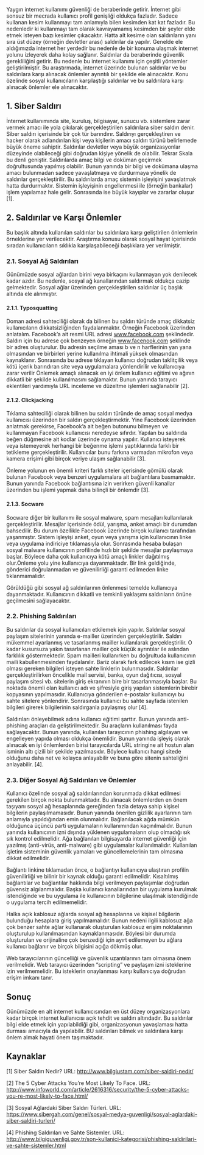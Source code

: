 Yaygın internet kullanımı güvenliği de beraberinde getirir. İnternet gibi sonsuz bir mecrada kullanıcı profil genişliği oldukça fazladır. Sadece kullanan kesim kullanmayı tam anlamıyla bilen kesimden kat kat fazladır. Bu nedenledir ki kullanmayı tam olarak kavrayamamış kesimden bir şeyler elde etmek isteyen bazı kesimler çıkacaktır. Hatta alt kesime olan saldırıların yanı sıra üst düzey (örneğin devletler arası) saldırılar da yapılır. Genelde ele aldığımızda internet her yerdedir bu nedenle de bir konuma ulaşmak internet yolunu izleyerek daha kolay sağlanır. Saldırılar da beraberinde güvenlik gerekliliğini getirir. Bu nedenle bu internet kullanımı için çeşitli yöntemler geliştirilmiştir. Bu araştırmada, internet üzerinde bulunan saldırılar ve bu saldırılara karşı alınacak önlemler ayrıntılı bir şekilde ele alınacaktır. Konu özelinde sosyal kullanıcıların karşılaştığı saldırılar ve bu saldırılara karşı alınacak önlemler ele alınacaktır. 

## 1.	Siber Saldırı
İnternet kullanımında site, kuruluş, bilgisayar, sunucu vb. sistemlere zarar vermek amacı ile yola çıkılarak gerçekleştirilen saldırılara siber saldırı denir. Siber saldırı içerisinde bir çok tür barındırır. Saldırıyı gerçekleştiren ve hacker olarak adlandırılan kişi veya kişilerin amacı saldırı türünü belirlemede büyük öneme sahiptir. Saldırılar devletler veya büyük organizasyonlar düzeyinde olabileceği gibi doğrudan kişiye yönelik de olabilir. Tekrar Skala bu denli geniştir. Saldırılarda amaç bilgi ve doküman geçirmek doğrultusunda yapılmış olabilir. Bunun yanında bir bilgi ve dokümana ulaşma amacı bulunmadan sadece yavaşlatmaya ve durdurmaya yönelik de saldırılar gerçekleştirilir. Bu saldırılarda amaç sistemin işleyişini yavaşlatmak hatta durdurmaktır. Sistemin işleyişinin engellenmesi ile (örneğin bankalar) işlem yapılamaz hale gelir. Sonrasında ise büyük kayıplar ve zararlar oluşur [1]. 

## 2.	Saldırılar ve Karşı Önlemler
Bu başlık altında kullanılan saldırılar bu saldırılara karşı geliştirilen önlemlerin örneklerine yer verilecektir. Araştırma konusu olarak sosyal hayat içerisinde sıradan kullanıcıların sıklıkla karşılaşabileceği başlıklara yer verilmiştir.
### 2.1.	Sosyal Ağ Saldırıları
Günümüzde sosyal ağlardan birini veya birkaçını kullanmayan yok denilecek kadar azdır. Bu nedenle, sosyal ağ kanallarından saldırmak oldukça cazip gelmektedir. Sosyal ağlar üzerinden gerçekleştirilen saldırılar üç başlık altında ele alınmıştır.
#### 2.1.1.	Typosquatting
Doman adresi sahteciliği olarak da bilinen bu saldırı türünde amaç dikkatsiz kullanıcıların dikkatsizliğinden faydalanmaktır. Örneğin Facebook üzerinden anlatalım. Facebook’a ait resmi URL adresi www.facebook.com şeklindedir. Saldırı için bu adrese çok benzeyen örneğin www.facenook.com şeklinde bir adres oluşturulur. Bu adresin seçilme aması b ve n harflerinin yan yana olmasından ve birbirleri yerine kullanılma ihtimali yüksek olmasından kaynaklanır. Sonrasında bu adrese tıklayan kullanıcı doğrudan taklitçilik veya kötü içerik barındıran site veya uygulamalara yönlendirilir ve kullanıcıya zarar verilir Önlemek amaçlı alınacak en iyi önlem kullanıcı eğitimi ve ağının dikkatli bir şekilde kullanılmasını sağlamaktır. Bunun yanında tarayıcı eklentileri yardımıyla URL inceleme ve düzeltme işlemleri sağlanabilir [2].
#### 2.1.2.	Clickjacking
Tıklama sahteciliği olarak bilinen bu saldırı türünde de amaç sosyal medya kullanıcısı üzerinden bir saldırı gerçekleştirmektir. Yine Facebook üzerinden anlatmak gerekirse, Facebook’a ait beğen butonunu bilmeyen ve kullanmayan Facebook kullanıcısı neredeyse sıfırdır. Yapılan bu saldırıda beğen düğmesine ait kodlar üzerinde oynama yapılır. Kullanıcı isteyerek veya istemeyerek herhangi bir beğenme işlemi yaptıklarında farklı bir tetikleme gerçekleştirilir. Kullanıcılar bunu farkına varmadan mikrofon veya kamera erişimi gibi birçok veriye ulaşım sağlanabilir [3].

Önleme yolunun en önemli kriteri farklı siteler içerisinde gömülü olarak bulunan Facebook veya benzeri uygulamalara ait bağlantılara basmamaktır. Bunun yanında Facebook bağlantısına izin verirken güvenli kanallar üzerinden bu işlemi yapmak daha bilinçli bir önlemdir [3].
#### 2.1.3.	Socware
Socware diğer bir kullanımı ile sosyal malware, spam mesajları kullanılarak gerçekleştirilir. Mesajlar içerisinde ödül, yarışma, anket amaçlı bir durumdan bahsedilir. Bu durum özellikle Facebook üzerinde birçok kullanıcı tarafından yaşanmıştır. Sistem işleyişi anket, oyun veya yarışma için kullanıcının linke veya uygulama indiriciye tıklamasıyla olur. Sonrasında hesaba bulaşan sosyal malware kullanıcının profilinde hızlı bir şekilde mesajlar paylaşmaya başlar. Böylece daha çok kullanıcıya kötü amaçlı linkler dağıtılmış olur.Önleme yolu yine kullanıcıya dayanmaktadır. Bir link geldiğinde, gönderici doğrulanmadan ve güvenilirliği garanti edilmeden linke tıklanmamalıdır.

Görüldüğü gibi sosyal ağ saldırılarının önlenmesi temelde kullanıcıya dayanmaktadır. Kullanıcının dikkatli ve temkinli yaklaşımı saldırıların önüne geçilmesini sağlayacaktır. 
### 2.2.	Phishing Saldırıları
Bu saldırılar da sosyal kullanıcıları etkilemek için yapılır. Saldırılar sosyal paylaşım sitelerinin yanında e-mailler üzerinden gerçekleştirilir. Saldırı mükemmel ayarlanmış ve tasarlanmış mailler kullanılarak gerçekleştirilir. O kadar kusursuza yakın tasarlanan mailler çok küçük ayrıntılar ile aslından farklılık göstermektedir. Spam mailleri kullanırken bu doğrultuda kullanıcının maili kabullenmesinden faydalanılır. Bariz olarak fark edilecek kısım ise gizli olması gereken bilgileri isteyen sahte linklerin bulunmasıdır. Saldırılar gerçekleştirilirken öncelikle mail servisi, banka, oyun dağıtıcısı, sosyal paylaşım sitesi vb. sitelerin giriş ekranının bire bir tasarlanmasıyla başlar. Bu noktada önemli olan kullanıcı adı ve şifresiyle giriş yapılan sistemlerin birebir kopyasının yapılmasıdır. Kullanıcıya gönderilen e-postalar kullanıcıyı bu sahte sitelere yönlendirir. Sonrasında kullanıcı bu sahte sayfada istenilen bilgileri girerek bilgilerinin saldırganla paylaşmış olur [4].

Saldırıları önleyebilmek adına kullanıcı eğitimi şarttır. Bunun yanında anti-phishing araçları da geliştirilmektedir. Bu araçların kullanılması fayda sağlayacaktır. Bunun yanında, kullanılan tarayıcının phishing algılayan ve engelleyen yapıda olması oldukça önemlidir. Bunun yanında işleyiş olarak alınacak en iyi önlemlerden birisi tarayıcılarda URL stringine ait hostun alan isminin altı çizili bir şekilde yazılmasıdır. Böylece kullanıcı hangi sitede olduğunu daha net ve kolayca anlayabilir ve buna göre sitenin sahteliğini anlayabilir. [4].

### 2.3.	Diğer Sosyal Ağ Saldırıları ve Önlemler
Kullanıcı özelinde sosyal ağ saldırılarından korunmada dikkat edilmesi gerekilen birçok nokta bulunmaktadır. Bu alınacak önlemlerden en önem taşıyanı sosyal ağ hesaplarında gereğinden fazla detaya sahip kişisel bilgilerin paylaşılmamasıdır. Bunun yanında önerilen gizlilik ayarlarının tam anlamıyla yapıldığından emin olunmalıdır.
Bağlanılacak ağda mümkün olduğunca üçüncü parti uygulamaların kullanımından kaçınılmalıdır. Bunun yanında kullanıcının izni dışında yüklenen uygulamaların olup olmadığı sık sık kontrol edilmelidir. Ağa bağlanılan bilgisayarda internet güvenliği için yazılmış (anti-virüs, anti-malware) gibi uygulamalar kullanılmalıdır. Kullanılan işletim sisteminin güvenlik yamaları ve güncellemelerinin tam olmasına dikkat edilmelidir. 

Bağlantı linkine tıklamadan önce, o bağlantıyı kullanıcıya ulaştıran profilin güvenilirliği ve bilinir bir kaynak olduğu garanti edilmelidir. Kısaltılmış bağlantılar ve bağlantılar hakkında bilgi verilmeyen paylaşımlar doğrudan güvensiz algılanmalıdır. Başka kullanıcı kanallarından bir uygulama kurulmak istendiğinde ve bu uygulama ile kullanıcının bilgilerine ulaşılmak istendiğinde o uygulama tercih edilmemelidir.

Halka açık kablosuz ağlarda sosyal ağ hesaplarına ve kişisel bilgilerin bulunduğu hesaplara giriş yapılmamalıdır. Bunun nedeni ilgili kablosuz ağa çok benzer sahte ağlar kullanarak oluşturulan kablosuz erişim noktalarının oluşturulup kullanılmasından kaynaklanmasıdır. Böylesi bir durumda oluşturulan ve orijinaline çok benzediği için ayırt edilemeyen bu ağlara kullanıcı bağlanır ve birçok bilgisini açığa dökmüş olur.

Web tarayıcılarının güncelliği ve güvenlik uzantılarının tam olmasına önem verilmelidir. Web tarayıcı üzerinden “scripting” ve paylaşım izni isteklerine izin verilmemelidir. Bu isteklerin onaylanması karşı kullanıcıya doğrudan erişim imkanı tanır.
## Sonuç
Günümüzde en alt internet kullanıcısından en üst düzey organizasyonlara kadar birçok internet kullanıcısı açık tehdit ve saldırı altındadır. Bu saldırılar bilgi elde etmek için yapılabildiği gibi, organizasyonun yavaşlaması hatta durması amacıyla da yapılabilir. BU saldırıları bilmek ve saldırılara karşı önlem almak hayati önem taşımaktadır. 
## Kaynaklar
[1]  Siber Saldırı Nedir? URL: http://www.bilgiustam.com/siber-saldiri-nedir/ 

[2]  The 5 Cyber Attacks You’re Most Likely To Face. URL: http://www.infoworld.com/article/2616316/security/the-5-cyber-attacks-you-re-most-likely-to-face.html/

[3]  Sosyal Ağlardaki Siber Saldırı Türleri. URL: https://www.sibergah.com/genel/sosyal-medya-guvenligi/sosyal-aglardaki-siber-saldiri-turleri/

[4] Phishing Saldırıları ve Sahte Sistemler. URL: http://www.bilgiguvenligi.gov.tr/son-kullanici-kategorisi/phishing-saldirilari-ve-sahte-sistemler.html
